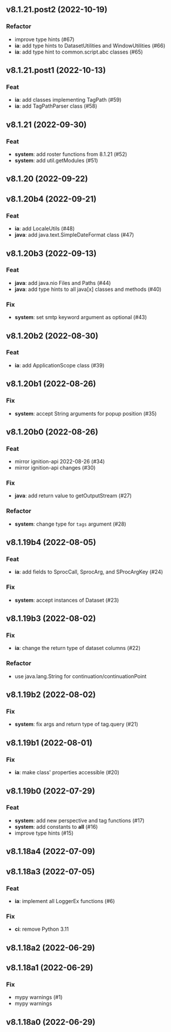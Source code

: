 ## v8.1.21.post2 (2022-10-19)

### Refactor

- improve type hints (#67)
- **ia**: add type hints to DatasetUtilities and WindowUtilities (#66)
- **ia**: add type hint to common.script.abc classes (#65)

## v8.1.21.post1 (2022-10-13)

### Feat

- **ia**: add classes implementing TagPath (#59)
- **ia**: add TagPathParser class (#58)

## v8.1.21 (2022-09-30)

### Feat

- **system**: add roster functions from 8.1.21 (#52)
- **system**: add util.getModules (#51)

## v8.1.20 (2022-09-22)

## v8.1.20b4 (2022-09-21)

### Feat

- **ia**: add LocaleUtils (#48)
- **java**: add java.text.SimpleDateFormat class (#47)

## v8.1.20b3 (2022-09-13)

### Feat

- **java**: add java.nio Files and Paths (#44)
- **java**: add type hints to all java[x] classes and methods (#40)

### Fix

- **system**: set smtp keyword argument as optional (#43)

## v8.1.20b2 (2022-08-30)

### Feat

- **ia**: add ApplicationScope class (#39)

## v8.1.20b1 (2022-08-26)

### Fix

- **system**: accept String arguments for popup position (#35)

## v8.1.20b0 (2022-08-26)

### Feat

- mirror ignition-api 2022-08-26 (#34)
- mirror ignition-api changes (#30)

### Fix

- **java**: add return value to getOutputStream (#27)

### Refactor

- **system**: change type for `tags` argument (#28)

## v8.1.19b4 (2022-08-05)

### Feat

- **ia**: add fields to SprocCall, SprocArg, and SProcArgKey (#24)

### Fix

- **system**: accept instances of Dataset (#23)

## v8.1.19b3 (2022-08-02)

### Fix

- **ia**: change the return type of dataset columns (#22)

### Refactor

- use java.lang.String for continuation/continuationPoint

## v8.1.19b2 (2022-08-02)

### Fix

- **system**: fix args and return type of tag.query (#21)

## v8.1.19b1 (2022-08-01)

### Fix

- **ia**: make class' properties accessible (#20)

## v8.1.19b0 (2022-07-29)

### Feat

- **system**: add new perspective and tag functions (#17)
- **system**: add constants to __all__ (#16)
- improve type hints (#15)

## v8.1.18a4 (2022-07-09)

## v8.1.18a3 (2022-07-05)

### Feat

- **ia**: implement all LoggerEx functions (#6)

### Fix

- **ci**: remove Python 3.11

## v8.1.18a2 (2022-06-29)

## v8.1.18a1 (2022-06-29)

### Fix

- mypy warnings (#1)
- mypy warnings

## v8.1.18a0 (2022-06-29)
